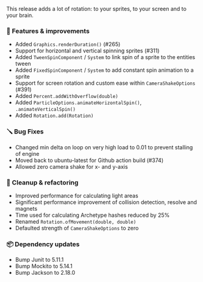 This release adds a lot of rotation: to your sprites, to your screen and to your brain.

### 🚀 Features & improvements

- Added `Graphics.renderDuration()` (#265)
- Support for horizontal and vertical spinning sprites (#311)
- Added `TweenSpinComponent` / `System` to link spin of a sprite to the entities tween
- Added `FixedSpinComponent` / `System` to add constant spin animation to a sprite
- Support for screen rotation and custom ease within `CameraShakeOptions` (#391)
- Added `Percent.addWithOverflow(double)`
- Added `ParticleOptions.animateHorizontalSpin()`, `.animateVerticalSpin()`
- Added `Rotation.add(Rotation)`

### 🪛 Bug Fixes

- Changed min delta on loop on very high load to 0.01 to prevent stalling of engine
- Moved back to ubuntu-latest for Github action build (#374)
- Allowed zero camera shake for x- and y-axis

### 🧽 Cleanup & refactoring

- Improved performance for calculating light areas
- Significant performance improvement of collision detection, resolve and magnets
- Time used for calculating Archetype hashes reduced by 25%
- Renamed `Rotation.ofMovement(double, double)`
- Defaulted strength of `CameraShakeOptions` to zero

### 📦 Dependency updates

- Bump Junit to 5.11.1
- Bump Mockito to 5.14.1
- Bump Jackson to 2.18.0